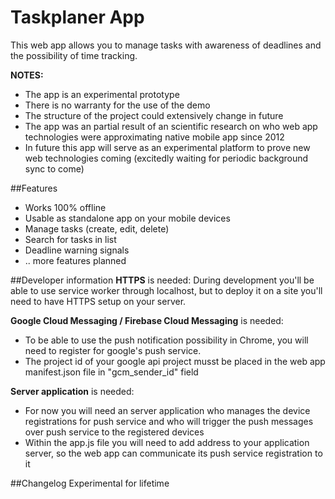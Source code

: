 # Taskplaner App
This web app allows you to manage tasks with awareness of deadlines and the possibility of time tracking.

**NOTES:**
- The app is an experimental prototype
- There is no warranty for the use of the demo
- The structure of the project could extensively change in future
- The app was an partial result of an scientific research on who web app technologies were approximating native mobile app since 2012
- In future this app will serve as an experimental platform to prove new web technologies coming (excitedly waiting for periodic background sync to come)

##Features
- Works 100% offline
- Usable as standalone app on your mobile devices
- Manage tasks (create, edit, delete)
- Search for tasks in list
- Deadline warning signals
- .. more features planned

##Developer information
**HTTPS** is needed:
During development you'll be able to use service worker through localhost, but to deploy it on a site you'll need to have HTTPS setup on your server.

**Google Cloud Messaging / Firebase Cloud Messaging** is needed:
- To be able to use the push notification possibility in Chrome, you will need to register for google's push service.
- The project id of your google api project musst be placed in the web app manifest.json file in "gcm_sender_id" field

**Server application** is needed:
- For now you will need an server application who manages the device registrations for push service and who will trigger the push messages over push service to the registered devices
- Within the app.js file you will need to add address to your application server, so the web app can communicate its push service registration to it

##Changelog
Experimental for lifetime